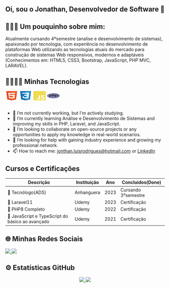 ## Oi, sou o Jonathan, Desenvolvedor de Software  👋

## 🧑🏽‍💻 Um pouquinho sobre mim:
<div>
  <p>
    Atualmente cursando 4ºsemestre (analise e desenvolvimento de sistemas), apaixonado por tecnologia, com experiência no desenvolvimento de plataformas 
    Web utilizando as tecnologias atuais do mercado para construção de sistemas Web responsivos, 
    modernos e adaptáveis (Conhecimentos em: HTML5, CSS3, Bootstrap, JavaScript, PHP MVC, LARAVEL).
  </p>
</div>

## 👨🏽‍💻🚀 Minhas Tecnologias  
<div style="display: inline_block">
    <img align="center" alt="HTML" height="30" width="40" src="https://raw.githubusercontent.com/devicons/devicon/master/icons/html5/html5-original.svg">
    <img align="center" alt="CSS" height="30" width="40" src="https://raw.githubusercontent.com/devicons/devicon/master/icons/css3/css3-original.svg">
    <img align="center" alt="JavaScript" height="30" width="40" src="https://raw.githubusercontent.com/devicons/devicon/master/icons/javascript/javascript-plain.svg">
    <img align="center" alt="PHP" height="30" width="40" src="https://raw.githubusercontent.com/devicons/devicon/master/icons/php/php-original.svg">
</div><br>



- 🔭 I’m not currently working, but I'm actively studying.
- 🌱 I’m currently learning Análise e Desenvolvimento de Sistemas and improving my skills in PHP, Laravel, and JavaScript.
- 👯 I’m looking to collaborate on open-source projects or any opportunities to apply my knowledge in real-world scenarios.
- 🤔 I’m looking for help with gaining industry experience and growing my professional network.
- 📫 How to reach me: jonthan.luisrodrigues@hotmail.com or [LinkedIn](https://www.linkedin.com/in/jonathan-luis-m-rodrigues-1018b1221/)
  
## Cursos e Certificações
Descrição   | Instituição   | Ano | Concluidos(Done)
--------- | --------- | ------ | ------
🏅 Tecnólogo(ADS) | Anhanguera | 2023 | Cursando 3ºsemestre
🏅 Laravel11 | Udemy | 2023 | Certificação
🏅 PHP8 Completo | Udemy | 2022 | Certificação
🏅 JavaScript e TypeScript do básico ao avançado| Udemy | 2021 | Certificação

## 🌐 Minhas Redes Sociais
<div> 
 <a href="https://www.instagram.com/jonathan.luis001/profilecard/?igsh=MWl6emVhZGN4cTAzYg%3D%3D" target="_blank">
  <img src="https://img.shields.io/badge/-Instagram-%23E4405F?style=for-the-badge&logo=instagram&logoColor=white" target="_blank">
</a>
<a href="https://www.linkedin.com/in/jonathan-luis-m-rodrigues-1018b1221/" target="_blank">
  <img src="https://img.shields.io/badge/-LinkedIn-%230077B5?style=for-the-badge&logo=linkedin&logoColor=white" target="_blank">
</a>

</div>

## ⚙️ Estatísticas GitHub
<div align="center">
   <a href="https://github.com/jonathanluis2022">
   <img height="170em" src="https://github-readme-stats.vercel.app/api?username=jonathanluis2022&show_icons=true&theme=dark&include_all_commits=true&count_private=true"/>
   <img height="170em" src="https://github-readme-stats.vercel.app/api/top-langs/?username=jonathanluis2022&layout=compact&langs_count=7&theme=dark"/>
</div>
